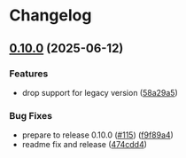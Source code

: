 # Changelog

## [0.10.0](https://github.com/state-machines/state_machines-activerecord/compare/state_machines-activerecord-v0.9.0...state_machines-activerecord/v0.10.0) (2025-06-12)


### Features

* drop support for legacy version ([58a29a5](https://github.com/state-machines/state_machines-activerecord/commit/58a29a5dba93496e48ffda34563d2ac59f446bc0))


### Bug Fixes

* prepare to release 0.10.0 ([#115](https://github.com/state-machines/state_machines-activerecord/issues/115)) ([f9f89a4](https://github.com/state-machines/state_machines-activerecord/commit/f9f89a49507bc6bc5de125c4ddff54d0cc43f362))
* readme fix and release ([474cdd4](https://github.com/state-machines/state_machines-activerecord/commit/474cdd406a98fd3004f00b4ebd677ea882ea4182))
